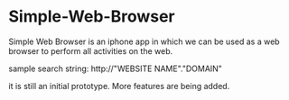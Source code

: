 # Simple-Web-Browser

Simple Web Browser is an iphone app in which we can be used as a web browser to perform all activities on the web.

sample search string: http://"WEBSITE NAME"."DOMAIN"

it is still an initial prototype. More features are being added.
